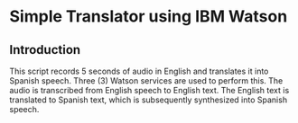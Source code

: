 # Simple Translator using IBM Watson

## Introduction
This script records 5 seconds of audio in English and translates it into Spanish speech.
Three (3) Watson services are used to perform this. The audio is transcribed
from English speech to English text. The English text is translated to Spanish text, which is
subsequently synthesized into Spanish speech. 
